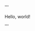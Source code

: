 '''
<!DOCTYPE html>
<html>

<head>
  <meta charset="utf-8">
  <title></title>
  <meta name="author" content="">
  <meta name="description" content="">
  <meta name="viewport" content="width=device-width, initial-scale=1">

  <link href="css/style.css" rel="stylesheet">
</head>

<body>

  <p>Hello, world!</p>

  <script src="js/script.js"></script>
</body>

</html>
'''
